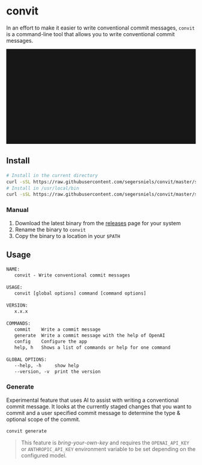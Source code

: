 # convit

In an effort to make it easier to write conventional commit messages, `convit` is a command-line tool that allows you to write conventional commit messages.

![img](./demo.gif)

## Install

```bash
# Install in the current directory
curl -sSL https://raw.githubusercontent.com/segersniels/convit/master/scripts/install.sh | bash
# Install in /usr/local/bin
curl -sSL https://raw.githubusercontent.com/segersniels/convit/master/scripts/install.sh | sudo bash -s /usr/local/bin
```

### Manual

1. Download the latest binary from the [releases](https://github.com/segersniels/convit/releases/latest) page for your system
2. Rename the binary to `convit`
3. Copy the binary to a location in your `$PATH`

## Usage

```
NAME:
   convit - Write conventional commit messages

USAGE:
   convit [global options] command [command options]

VERSION:
   x.x.x

COMMANDS:
   commit    Write a commit message
   generate  Write a commit message with the help of OpenAI
   config    Configure the app
   help, h   Shows a list of commands or help for one command

GLOBAL OPTIONS:
   --help, -h     show help
   --version, -v  print the version
```

### Generate

Experimental feature that uses AI to assist with writing a conventional commit message. It looks at the currently staged changes that you want to commit and a user specified commit message to determine the type & optional scope of the commit.

```bash
convit generate
```

> This feature is _bring-your-own-key_ and requires the `OPENAI_API_KEY` or `ANTHROPIC_API_KEY` environment variable to be set depending on the configured model.
